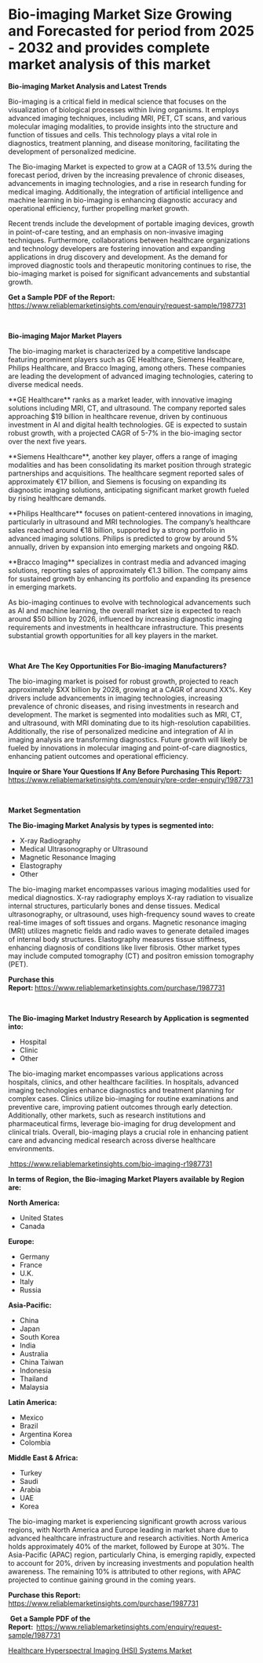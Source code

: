 <p><h1>Bio-imaging Market Size Growing and Forecasted for period from 2025 - 2032 and provides complete market analysis of this market</h1></p><p><strong>Bio-imaging Market Analysis and Latest Trends</strong></p>
<p><p>Bio-imaging is a critical field in medical science that focuses on the visualization of biological processes within living organisms. It employs advanced imaging techniques, including MRI, PET, CT scans, and various molecular imaging modalities, to provide insights into the structure and function of tissues and cells. This technology plays a vital role in diagnostics, treatment planning, and disease monitoring, facilitating the development of personalized medicine.</p><p>The Bio-imaging Market is expected to grow at a CAGR of 13.5% during the forecast period, driven by the increasing prevalence of chronic diseases, advancements in imaging technologies, and a rise in research funding for medical imaging. Additionally, the integration of artificial intelligence and machine learning in bio-imaging is enhancing diagnostic accuracy and operational efficiency, further propelling market growth. </p><p>Recent trends include the development of portable imaging devices, growth in point-of-care testing, and an emphasis on non-invasive imaging techniques. Furthermore, collaborations between healthcare organizations and technology developers are fostering innovation and expanding applications in drug discovery and development. As the demand for improved diagnostic tools and therapeutic monitoring continues to rise, the bio-imaging market is poised for significant advancements and substantial growth.</p></p>
<p><strong>Get a Sample PDF of the Report:&nbsp;</strong> <a href="https://www.reliablemarketinsights.com/enquiry/request-sample/1987731?utm_campaign=2667&utm_medium=2&utm_source=Github&utm_content=ia&utm_term=05032025&utm_id=bio-imaging">https://www.reliablemarketinsights.com/enquiry/request-sample/1987731</a></p>
<p>&nbsp;</p>
<p><strong>Bio-imaging Major Market Players</strong></p>
<p><p>The bio-imaging market is characterized by a competitive landscape featuring prominent players such as GE Healthcare, Siemens Healthcare, Philips Healthcare, and Bracco Imaging, among others. These companies are leading the development of advanced imaging technologies, catering to diverse medical needs.</p><p>**GE Healthcare** ranks as a market leader, with innovative imaging solutions including MRI, CT, and ultrasound. The company reported sales approaching $19 billion in healthcare revenue, driven by continuous investment in AI and digital health technologies. GE is expected to sustain robust growth, with a projected CAGR of 5-7% in the bio-imaging sector over the next five years.</p><p>**Siemens Healthcare**, another key player, offers a range of imaging modalities and has been consolidating its market position through strategic partnerships and acquisitions. The healthcare segment reported sales of approximately €17 billion, and Siemens is focusing on expanding its diagnostic imaging solutions, anticipating significant market growth fueled by rising healthcare demands.</p><p>**Philips Healthcare** focuses on patient-centered innovations in imaging, particularly in ultrasound and MRI technologies. The company’s healthcare sales reached around €18 billion, supported by a strong portfolio in advanced imaging solutions. Philips is predicted to grow by around 5% annually, driven by expansion into emerging markets and ongoing R&D.</p><p>**Bracco Imaging** specializes in contrast media and advanced imaging solutions, reporting sales of approximately €1.3 billion. The company aims for sustained growth by enhancing its portfolio and expanding its presence in emerging markets.</p><p>As bio-imaging continues to evolve with technological advancements such as AI and machine learning, the overall market size is expected to reach around $50 billion by 2026, influenced by increasing diagnostic imaging requirements and investments in healthcare infrastructure. This presents substantial growth opportunities for all key players in the market.</p></p>
<p>&nbsp;</p>
<p><strong>What Are The Key Opportunities For Bio-imaging Manufacturers?</strong></p>
<p><p>The bio-imaging market is poised for robust growth, projected to reach approximately $XX billion by 2028, growing at a CAGR of around XX%. Key drivers include advancements in imaging technologies, increasing prevalence of chronic diseases, and rising investments in research and development. The market is segmented into modalities such as MRI, CT, and ultrasound, with MRI dominating due to its high-resolution capabilities. Additionally, the rise of personalized medicine and integration of AI in imaging analysis are transforming diagnostics. Future growth will likely be fueled by innovations in molecular imaging and point-of-care diagnostics, enhancing patient outcomes and operational efficiency.</p></p>
<p><strong>Inquire or Share Your Questions If Any Before Purchasing This Report:</strong> <a href="https://www.reliablemarketinsights.com/enquiry/pre-order-enquiry/1987731?utm_campaign=2667&utm_medium=2&utm_source=Github&utm_content=ia&utm_term=05032025&utm_id=bio-imaging">https://www.reliablemarketinsights.com/enquiry/pre-order-enquiry/1987731</a></p>
<p>&nbsp;</p>
<p><strong>Market Segmentation</strong></p>
<p><strong>The Bio-imaging Market Analysis by types is segmented into:</strong></p>
<p><ul><li>X-ray Radiography</li><li>Medical Ultrasonography or Ultrasound</li><li>Magnetic Resonance Imaging</li><li>Elastography</li><li>Other</li></ul></p>
<p><p>The bio-imaging market encompasses various imaging modalities used for medical diagnostics. X-ray radiography employs X-ray radiation to visualize internal structures, particularly bones and dense tissues. Medical ultrasonography, or ultrasound, uses high-frequency sound waves to create real-time images of soft tissues and organs. Magnetic resonance imaging (MRI) utilizes magnetic fields and radio waves to generate detailed images of internal body structures. Elastography measures tissue stiffness, enhancing diagnosis of conditions like liver fibrosis. Other market types may include computed tomography (CT) and positron emission tomography (PET).</p></p>
<p><strong>Purchase this Report:&nbsp;</strong><a href="https://www.reliablemarketinsights.com/purchase/1987731?utm_campaign=2667&utm_medium=2&utm_source=Github&utm_content=ia&utm_term=05032025&utm_id=bio-imaging">https://www.reliablemarketinsights.com/purchase/1987731</a></p>
<p>&nbsp;</p>
<p><strong>The Bio-imaging Market Industry Research by Application is segmented into:</strong></p>
<p><ul><li>Hospital</li><li>Clinic</li><li>Other</li></ul></p>
<p><p>The bio-imaging market encompasses various applications across hospitals, clinics, and other healthcare facilities. In hospitals, advanced imaging technologies enhance diagnostics and treatment planning for complex cases. Clinics utilize bio-imaging for routine examinations and preventive care, improving patient outcomes through early detection. Additionally, other markets, such as research institutions and pharmaceutical firms, leverage bio-imaging for drug development and clinical trials. Overall, bio-imaging plays a crucial role in enhancing patient care and advancing medical research across diverse healthcare environments.</p></p>
<p><a href="https://www.reliablemarketinsights.com/bio-imaging-r1987731?utm_campaign=2667&utm_medium=2&utm_source=Github&utm_content=ia&utm_term=05032025&utm_id=bio-imaging">&nbsp;https://www.reliablemarketinsights.com/bio-imaging-r1987731</a></p>
<p><strong>In terms of Region, the Bio-imaging Market Players available by Region are:</strong></p>
<p>
    <p> <strong> North America: </strong>
        <ul>
            <li>United States</li>
            <li>Canada</li>
        </ul>
        </p> 
    <p> <strong> Europe: </strong>
        <ul>
            <li>Germany</li>
            <li>France</li>
            <li>U.K.</li>
            <li>Italy</li>
            <li>Russia</li>
        </ul>
        </p> 
    <p> <strong> Asia-Pacific: </strong>
        <ul>
            <li>China</li>
            <li>Japan</li>
            <li>South Korea</li>
            <li>India</li>
            <li>Australia</li>
            <li>China Taiwan</li>
            <li>Indonesia</li>
            <li>Thailand</li>
            <li>Malaysia</li>
        </ul>
        </p> 
    <p> <strong> Latin America: </strong>
        <ul>
            <li>Mexico</li>
            <li>Brazil</li>
            <li>Argentina Korea</li>
            <li>Colombia</li>
        </ul>
        </p> 
    <p> <strong> Middle East & Africa: </strong>
        <ul>
            <li>Turkey</li>
            <li>Saudi</li>
            <li>Arabia</li>
            <li>UAE</li>
            <li>Korea</li>
        </ul>
    </p>
    </p>
<p><p>The bio-imaging market is experiencing significant growth across various regions, with North America and Europe leading in market share due to advanced healthcare infrastructure and research activities. North America holds approximately 40% of the market, followed by Europe at 30%. The Asia-Pacific (APAC) region, particularly China, is emerging rapidly, expected to account for 20%, driven by increasing investments and population health awareness. The remaining 10% is attributed to other regions, with APAC projected to continue gaining ground in the coming years.</p></p>
<p><strong>Purchase this Report: </strong><a href="https://www.reliablemarketinsights.com/purchase/1987731?utm_campaign=2667&utm_medium=2&utm_source=Github&utm_content=ia&utm_term=05032025&utm_id=bio-imaging">https://www.reliablemarketinsights.com/purchase/1987731</a></p>
<p>&nbsp;<strong>Get a Sample PDF of the Report:&nbsp;&nbsp;</strong><a href="https://www.reliablemarketinsights.com/enquiry/request-sample/1987731?utm_campaign=2667&utm_medium=2&utm_source=Github&utm_content=ia&utm_term=05032025&utm_id=bio-imaging">https://www.reliablemarketinsights.com/enquiry/request-sample/1987731</a></p>
<p><strong></strong></p>
<p><p><a href="https://github.com/shirleenfraker87/Market-Research-Report-List-1/blob/main/healthcare-hyperspectral-imaging-hsi-systems-market.md?utm_campaign=2667&utm_medium=2&utm_source=Github&utm_content=ia&utm_term=05032025&utm_id=bio-imaging">Healthcare Hyperspectral Imaging (HSI) Systems Market</a></p></p>